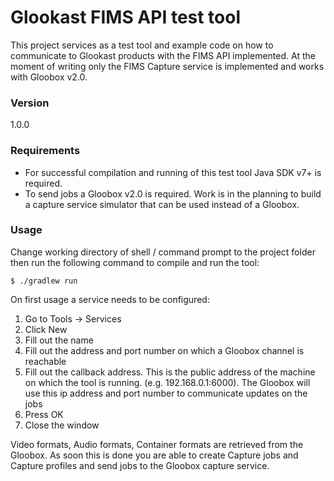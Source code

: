 # Glookast FIMS API test tool

This project services as a test tool and example code on how to communicate to Glookast products with the FIMS API implemented. At the moment of writing only the FIMS Capture service is implemented and works with Gloobox v2.0.

### Version
1.0.0

### Requirements
- For successful compilation and running of this test tool Java SDK v7+ is required.
- To send jobs a Gloobox v2.0 is required. Work is in the planning to build a capture service simulator that can be used instead of a Gloobox.

### Usage

Change working directory of shell / command prompt to the project folder then run the following command to compile and run the tool:
```
$ ./gradlew run
```

On first usage a service needs to be configured:
1. Go to Tools -> Services
2. Click New
3. Fill out the name
4. Fill out the address and port number on which a Gloobox channel is reachable
5. Fill out the callback address. This is the public address of the machine on which the tool is running. (e.g. 192.168.0.1:6000). The Gloobox will use this ip address and port number to communicate updates on the jobs
6. Press OK
7. Close the window

Video formats, Audio formats, Container formats are retrieved from the Gloobox. As soon this is done you are able to create Capture jobs and Capture profiles and send jobs to the Gloobox capture service.


